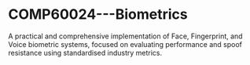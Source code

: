 # COMP60024---Biometrics
A practical and comprehensive implementation of Face, Fingerprint, and Voice biometric systems, focused on evaluating performance and spoof resistance using standardised industry metrics.
